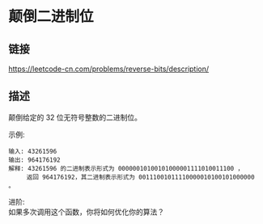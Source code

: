 # 颠倒二进制位

## 链接
https://leetcode-cn.com/problems/reverse-bits/description/

## 描述
颠倒给定的 32 位无符号整数的二进制位。  

示例:
```text
输入: 43261596
输出: 964176192
解释: 43261596 的二进制表示形式为 00000010100101000001111010011100 ，
     返回 964176192，其二进制表示形式为 00111001011110000010100101000000 。
```

进阶:  
如果多次调用这个函数，你将如何优化你的算法？  